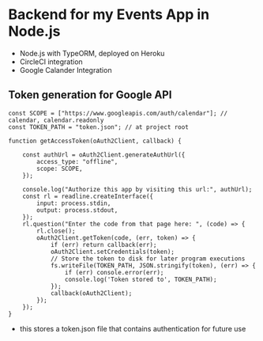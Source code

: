 # Backend for my Events App in Node.js

* Node.js with TypeORM, deployed on Heroku
* CircleCI integration
* Google Calander Integration

## Token generation for Google API

```javasciprt
const SCOPE = ["https://www.googleapis.com/auth/calendar"]; // calendar, calendar.readonly
const TOKEN_PATH = "token.json"; // at project root

function getAccessToken(oAuth2Client, callback) {

    const authUrl = oAuth2Client.generateAuthUrl({
        access_type: "offline",
        scope: SCOPE,
    });

    console.log("Authorize this app by visiting this url:", authUrl);
    const rl = readline.createInterface({
        input: process.stdin,
        output: process.stdout,
    });
    rl.question("Enter the code from that page here: ", (code) => {
        rl.close();
        oAuth2Client.getToken(code, (err, token) => {
            if (err) return callback(err);
            oAuth2Client.setCredentials(token);
            // Store the token to disk for later program executions
            fs.writeFile(TOKEN_PATH, JSON.stringify(token), (err) => {
                if (err) console.error(err);
                console.log('Token stored to', TOKEN_PATH);
            });
            callback(oAuth2Client);
        });
    });
}
```

* this stores a token.json file that contains authentication for future use